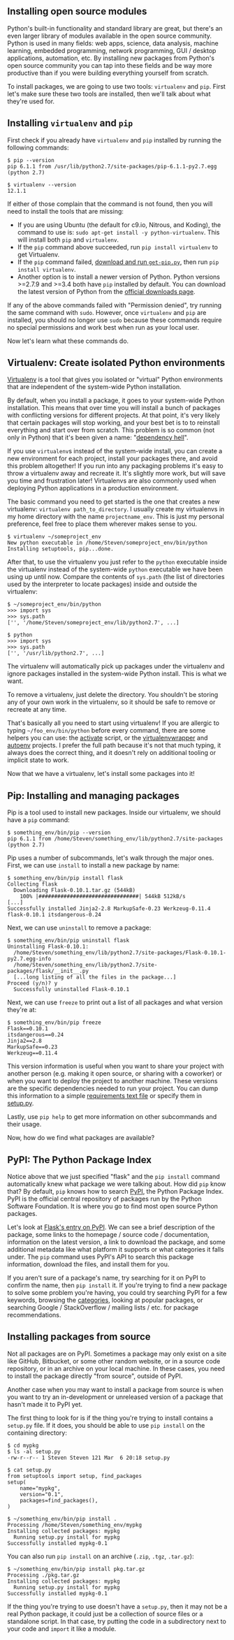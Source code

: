 ## Installing open source modules

Python's built-in functionality and standard library are great, but there's an even larger library of modules available in the open source community. Python is used in many fields: web apps, science, data analysis, machine learning, embedded programming, network programming, GUI / desktop applications, automation, etc. By installing new packages from Python's open source community you can tap into these fields and be way more productive than if you were building everything yourself from scratch.

To install packages, we are going to use two tools: `virtualenv` and `pip`. First let's make sure these two tools are installed, then we'll talk about what they're used for.

## Installing `virtualenv` and `pip`

First check if you already have `virtualenv` and `pip` installed by running the following commands:

```
$ pip --version
pip 6.1.1 from /usr/lib/python2.7/site-packages/pip-6.1.1-py2.7.egg (python 2.7)

$ virtualenv --version
12.1.1
```

If either of those complain that the command is not found, then you will need to install the tools that are missing:

* If you are using Ubuntu (the default for c9.io, Nitrous, and Koding), the command to use is: `sudo apt-get install -y python-virtualenv`. This will install both `pip` and `virtualenv`.
* If the `pip` command above succeeded, run `pip install virtualenv` to get Virtualenv.
* If the `pip` command failed, [download and run `get-pip.py`](https://pip.pypa.io/en/stable/installing/), then run `pip install virtualenv`.
* Another option is to install a newer version of Python. Python versions >=2.7.9 and >=3.4 both have `pip` installed by default. You can download the latest version of Python from the [official downloads page](https://www.python.org/downloads/).

If any of the above commands failed with "Permission denied", try running the same command with `sudo`. However, once `virtualenv` and `pip` are installed, you should no longer use `sudo` because these commands require no special permissions and work best when run as your local user.

Now let's learn what these commands do.

## Virtualenv: Create isolated Python environments

[Virtualenv](https://virtualenv.readthedocs.org/en/latest/) is a tool that gives you isolated or "virtual" Python environments that are independent of the system-wide Python installation.

By default, when you install a package, it goes to your system-wide Python installation. This means that over time you will install a bunch of packages with conflicting versions for different projects. At that point, it's very likely that certain packages will stop working, and your best bet is to to reinstall everything and start over from scratch. This problem is so common (not only in Python) that it's been given a name: "[dependency hell](https://en.wikipedia.org/wiki/Dependency_hell)".

If you use `virtualenv`s instead of the system-wide install, you can create a new environment for each project, install your packages there, and avoid this problem altogether! If you run into any packaging problems it's easy to throw a virtualenv away and recreate it. It's slightly more work, but will save you time and frustration later! Virtualenvs are also commonly used when deploying Python applications in a production environment.

The basic command you need to get started is the one that creates a new virtualenv: `virtualenv path_to_directory`. I usually create my virtualenvs in my home directory with the name `projectname_env`. This is just my personal preference, feel free to place them wherever makes sense to you.

```
$ virtualenv ~/someproject_env
New python executable in /home/Steven/someproject_env/bin/python
Installing setuptools, pip...done.
```

After that, to use the virtualenv you just refer to the `python` executable inside the virtualenv instead of the system-wide `python` executable we have been using up until now. Compare the contents of `sys.path` (the list of directories used by the interpreter to locate packages) inside and outside the virtualenv:

```
$ ~/someproject_env/bin/python
>>> import sys
>>> sys.path
['', '/home/Steven/someproject_env/lib/python2.7', ...]

$ python
>>> import sys
>>> sys.path
['', '/usr/lib/python2.7', ...]
```

The virtualenv will automatically pick up packages under the virtualenv and ignore packages installed in the system-wide Python install. This is what we want.

To remove a virtualenv, just delete the directory. You shouldn't be storing any of your own work in the virtualenv, so it should be safe to remove or recreate at any time.

That's basically all you need to start using virtualenv! If you are allergic to typing `~/foo_env/bin/python` before every command, there are some helpers you can use: the [activate](http://virtualenv.readthedocs.org/en/latest/userguide.html#activate-script) script, or the [virtualenvwrapper](https://virtualenvwrapper.readthedocs.org/en/latest/) and [autoenv](https://github.com/kennethreitz/autoenv) projects. I prefer the full path because it's not that much typing, it always does the correct thing, and it doesn't rely on additional tooling or implicit state to work.

Now that we have a virtualenv, let's install some packages into it!

## Pip: Installing and managing packages

Pip is a tool used to install new packages. Inside our virtualenv, we should have a `pip` command:

```
$ something_env/bin/pip --version
pip 6.1.1 from /home/Steven/something_env/lib/python2.7/site-packages (python 2.7)
```

Pip uses a number of subcommands, let's walk through the major ones. First, we can use `install` to install a new package by name:

```
$ something_env/bin/pip install flask
Collecting flask
  Downloading Flask-0.10.1.tar.gz (544kB)
    100% |################################| 544kB 512kB/s
[...]
Successfully installed Jinja2-2.8 MarkupSafe-0.23 Werkzeug-0.11.4 flask-0.10.1 itsdangerous-0.24
```

Next, we can use `uninstall` to remove a package:

```
$ something_env/bin/pip uninstall flask
Uninstalling Flask-0.10.1:
  /home/Steven/something_env/lib/python2.7/site-packages/Flask-0.10.1-py2.7.egg-info
  /home/Steven/something_env/lib/python2.7/site-packages/flask/__init__.py
  [...long listing of all the files in the package...]
Proceed (y/n)? y
  Successfully uninstalled Flask-0.10.1
```

Next, we can use `freeze` to print out a list of all packages and what version they're at:

```
$ something_env/bin/pip freeze
Flask==0.10.1
itsdangerous==0.24
Jinja2==2.8
MarkupSafe==0.23
Werkzeug==0.11.4
```

This version information is useful when you want to share your project with another person (e.g. making it open source, or sharing with a coworker) or when you want to deploy the project to another machine. These versions are the specific dependencies needed to run your project. You can dump this information to a simple [requirements text file](https://pip.pypa.io/en/stable/user_guide/#requirements-files) or specify them in [setup.py](http://python-packaging-user-guide.readthedocs.org/en/latest/requirements/#install-requires).

Lastly, use `pip help` to get more information on other subcommands and their usage.

Now, how do we find what packages are available?

## PyPI: The Python Package Index

Notice above that we just specified "flask" and the `pip install` command automatically knew what package we were talking about. How did `pip` know that? By default, `pip` knows how to search [PyPI](https://pypi.python.org/pypi), the Python Package Index. PyPI is the official central repository of packages run by the Python Software Foundation. It is where you go to find most open source Python packages.

Let's look at [Flask's entry on PyPI](https://pypi.python.org/pypi/Flask). We can see a brief description of the package, some links to the homepage / source code / documentation, information on the latest version, a link to download the package, and some additional metadata like what platform it supports or what categories it falls under. The `pip` command uses PyPI's API to search this package information, download the files, and install them for you.

If you aren't sure of a package's name, try searching for it on PyPI to confirm the name, then `pip install` it. If you're trying to find a new package to solve some problem you're having, you could try searching PyPI for a few keywords, browsing the [categories](https://pypi.org/search/), looking at popular packages, or searching Google / StackOverflow / mailing lists / etc. for package recommendations.

## Installing packages from source

Not all packages are on PyPI. Sometimes a package may only exist on a site like GitHub, Bitbucket, or some other random website, or in a source code repository, or in an archive on your local machine. In these cases, you need to install the package directly "from source", outside of PyPI.

Another case when you may want to install a package from source is when you want to try an in-development or unreleased version of a package that hasn't made it to PyPI yet.

The first thing to look for is if the thing you're trying to install contains a `setup.py` file. If it does, you should be able to use `pip install` on the containing directory:

```
$ cd mypkg
$ ls -al setup.py
-rw-r--r-- 1 Steven Steven 121 Mar  6 20:18 setup.py

$ cat setup.py
from setuptools import setup, find_packages
setup(
    name="mypkg",
    version="0.1",
    packages=find_packages(),
)

$ ~/something_env/bin/pip install .
Processing /home/Steven/something_env/mypkg
Installing collected packages: mypkg
  Running setup.py install for mypkg
Successfully installed mypkg-0.1
```

You can also run `pip install` on an archive (`.zip`, `.tgz`, `.tar.gz`):

```
$ ~/something_env/bin/pip install pkg.tar.gz
Processing ./pkg.tar.gz
Installing collected packages: mypkg
  Running setup.py install for mypkg
Successfully installed mypkg-0.1
```

If the thing you're trying to use doesn't have a `setup.py`, then it may not be a real Python package, it could just be a collection of source files or a standalone script. In that case, try putting the code in a subdirectory next to your code and `import` it like a module.
